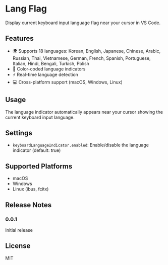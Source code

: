 # Lang Flag

Display current keyboard input language flag near your cursor in VS Code.

## Features

- 🌍 Supports 18 languages: Korean, English, Japanese, Chinese, Arabic, Russian, Thai, Vietnamese, German, French, Spanish, Portuguese, Italian, Hindi, Bengali, Turkish, Polish
- 🎨 Color-coded language indicators
- ⚡ Real-time language detection
- 💻 Cross-platform support (macOS, Windows, Linux)

## Usage

The language indicator automatically appears near your cursor showing the current keyboard input language.

## Settings

- `keyboardLanguageIndicator.enabled`: Enable/disable the language indicator (default: true)

## Supported Platforms

- macOS
- Windows
- Linux (ibus, fcitx)

## Release Notes

### 0.0.1

Initial release

## License

MIT